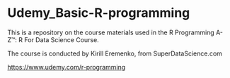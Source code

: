 # Udemy_Basic-R-programming
This is a repository on the course materials used in the R Programming A-Z™: R For Data Science Course.

The course is conducted by Kirill Eremenko, from SuperDataScience.com

https://www.udemy.com/r-programming
